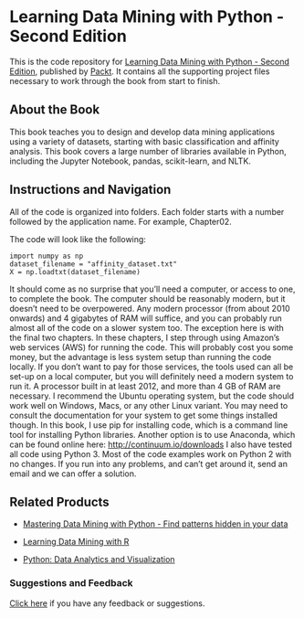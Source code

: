 # Learning Data Mining with Python - Second Edition
This is the code repository for [Learning Data Mining with Python - Second Edition](https://www.packtpub.com/big-data-and-business-intelligence/learning-data-mining-python-second-edition?utm_source=github&utm_medium=repository&utm_campaign=9781787126787), published by [Packt](https://www.packtpub.com/?utm_source=github). It contains all the supporting project files necessary to work through the book from start to finish.
## About the Book
This book teaches you to design and develop data mining applications using a variety of datasets, starting with basic classification and affinity analysis. This book covers a large number of libraries available in Python, including the Jupyter Notebook, pandas, scikit-learn, and NLTK.
## Instructions and Navigation
All of the code is organized into folders. Each folder starts with a number followed by the application name. For example, Chapter02.



The code will look like the following:
```
import numpy as np
dataset_filename = "affinity_dataset.txt"
X = np.loadtxt(dataset_filename)
```

It should come as no surprise that you’ll need a computer, or access to one, to complete the
book. The computer should be reasonably modern, but it doesn’t need to be overpowered.
Any modern processor (from about 2010 onwards) and 4 gigabytes of RAM will suffice, and
you can probably run almost all of the code on a slower system too.
The exception here is with the final two chapters. In these chapters, I step through using
Amazon’s web services (AWS) for running the code. This will probably cost you some
money, but the advantage is less system setup than running the code locally. If you don’t
want to pay for those services, the tools used can all be set-up on a local computer, but you
will definitely need a modern system to run it. A processor built in at least 2012, and more
than 4 GB of RAM are necessary.
I recommend the Ubuntu operating system, but the code should work well on Windows,
Macs, or any other Linux variant. You may need to consult the documentation for your
system to get some things installed though.
In this book, I use pip for installing code, which is a command line tool for installing Python
libraries.
Another option is to use Anaconda, which can be found online here:
http://continuum.io/downloads
I also have tested all code using Python 3. Most of the code examples work on Python 2
with no changes. If you run into any problems, and can’t get around it, send an email and
we can offer a solution.

## Related Products
* [Mastering Data Mining with Python - Find patterns hidden in your data](https://www.packtpub.com/big-data-and-business-intelligence/mastering-data-mining-python-–-find-patterns-hidden-your-data?utm_source=github&utm_medium=repository&utm_campaign=9781785889950)

* [Learning Data Mining with R](https://www.packtpub.com/big-data-and-business-intelligence/learning-data-mining-r?utm_source=github&utm_medium=repository&utm_campaign=9781783982103)

* [Python: Data Analytics and Visualization](https://www.packtpub.com/big-data-and-business-intelligence/python-data-analytics-and-visualization?utm_source=github&utm_medium=repository&utm_campaign=9781788290098)

### Suggestions and Feedback
   [Click here](https://docs.google.com/forms/d/e/1FAIpQLSe5qwunkGf6PUvzPirPDtuy1Du5Rlzew23UBp2S-P3wB-GcwQ/viewform) if you have any feedback or suggestions.
